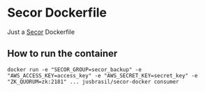 # Secor Dockerfile

Just a [Secor](https://github.com/pinterest/secor) Dockerfile


## How to run the container

`docker run -e "SECOR_GROUP=secor_backup" -e "AWS_ACCESS_KEY=access_key" -e "AWS_SECRET_KEY=secret_key" -e "ZK_QUORUM=zk:2181" ... jusbrasil/secor-docker consumer`
